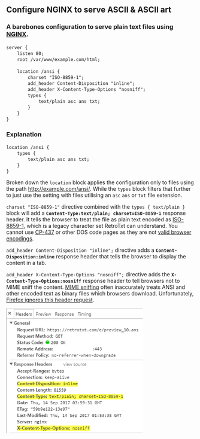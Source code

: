 
## Configure NGINX to serve ASCII & ASCII art

### A barebones configuration to serve plain text files using [NGINX](https://www.nginx.com).

```nginx
server {
    listen 80;
    root /var/www/example.com/html;

    location /ansi {
        charset "ISO-8859-1";
        add_header Content-Disposition "inline";
        add_header X-Content-Type-Options "nosniff";
        types {
            text/plain asc ans txt;
        }
    }
}
```

### Explanation

```nginx
location /ansi {
    types {
        text/plain asc ans txt;
    }
}
```

Broken down the `location` block applies the configuration only to files using the path http://example.com/ansi/. While the `types` block filters that further to just use the setting with files utilising an `asc` `ans` or `txt` file extension.

`charset "ISO-8859-1"` directive combined with the `types { text/plain }` block will add a **`Content-Type:text/plain; charset=ISO-8859-1`** response header. It tells the browser to treat the file as plain text encoded as [ISO-8859-1](https://en.wikipedia.org/wiki/ISO/IEC_8859-1), which is a legacy character set RetroTxt can understand. You cannot use [CP-437](https://en.wikipedia.org/wiki/Code_page_437) or other DOS code pages as they are not [valid browser encodings](https://encoding.spec.whatwg.org/#legacy-single-byte-encodings).

`add_header Content-Disposition "inline";` directive adds a **`Content-Disposition:inline`** response header that tells the browser to display the content in a tab.

`add_header X-Content-Type-Options "nosniff";` directive adds the **`X-Content-Type-Options:nosniff`** response header to tell browsers not to MIME sniff the content. [MIME sniffing](https://en.wikipedia.org/wiki/Content_sniffing) often inaccurately treats ANSI and other encoded text as binary files which browsers download. Unfortunately, [Firefox ignores this header request](https://developer.mozilla.org/en-US/docs/Web/HTTP/Headers/X-Content-Type-Options).

![Chrome network console headers result](assets/nginx_network_console.png)

